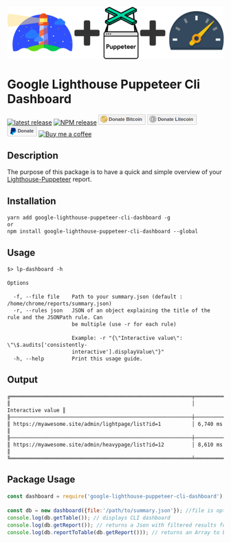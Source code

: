 ![logo](logo.png)

Google Lighthouse Puppeteer Cli Dashboard
=========================================

[![latest release](https://img.shields.io/github/release/femtopixel/google-lighthouse-puppeteer-cli-dashboard.svg "latest release")](http://github.com/femtopixel/google-lighthouse-puppeteer-cli-dashboard/releases)
[![NPM release](https://img.shields.io/npm/v/google-lighthouse-puppeteer-cli-dashboard.svg "NPM release")](https://www.npmjs.com/package/google-lighthouse-puppeteer-cli-dashboard)
[![Bitcoin donation](https://github.com/jaymoulin/jaymoulin.github.io/raw/master/btc.png "Bitcoin donation")](https://m.freewallet.org/id/374ad82e/btc)
[![Litecoin donation](https://github.com/jaymoulin/jaymoulin.github.io/raw/master/ltc.png "Litecoin donation")](https://m.freewallet.org/id/374ad82e/ltc)
[![PayPal donation](https://github.com/jaymoulin/jaymoulin.github.io/raw/master/ppl.png "PayPal donation")](https://www.paypal.me/jaymoulin)
[![Buy me a coffee](https://www.buymeacoffee.com/assets/img/custom_images/orange_img.png "Buy me a coffee")](https://www.buymeacoffee.com/3Yu8ajd7W)

Description
-----------

The purpose of this package is to have a quick and simple overview of your [Lighthouse-Puppeteer](https://github.com/femtopixel/docker-google-lighthouse-puppeteer) report.

Installation
------------

```
yarn add google-lighthouse-puppeteer-cli-dashboard -g
or
npm install google-lighthouse-puppeteer-cli-dashboard --global
```

Usage
-----

```
$> lp-dashboard -h                                  

Options

  -f, --file file    Path to your summary.json (default : /home/chrome/reports/summary.json)       
  -r, --rules json   JSON of an object explaining the title of the rule and the JSONPath rule. Can 
                     be multiple (use -r for each rule)                                            
                                                                                                   
                     Example: -r "{\"Interactive value\": \"\$.audits['consistently-               
                     interactive'].displayValue\"}"                                                
  -h, --help         Print this usage guide.                                                       
```

Output
------

```
╔═══════════════════════════════════════════════════════════╤═══════════════════╗
║                                                           │ Interactive value ║
╟───────────────────────────────────────────────────────────┼───────────────────╢
║ https://myawesome.site/admin/lightpage/list?id=1          │ 6,740 ms          ║
╟───────────────────────────────────────────────────────────┼───────────────────╢
║ https://myawesome.site/admin/heavypage/list?id=12         │ 8,610 ms          ║
╚═══════════════════════════════════════════════════════════╧═══════════════════╝
```

Package Usage
-------------

```javascript
const dashboard = require('google-lighthouse-puppeteer-cli-dashboard');

const db = new dashboard({file:'/path/to/summary.json'}); //file is optional - Default : /home/chrome/reports/summary.json
console.log(db.getTable()); // displays CLI dashboard
console.log(db.getReport()); // returns a Json with filtered results for each URL
console.log(db.reportToTable(db.getReport())); // returns an Array to be converted in CLI dashboard
```
